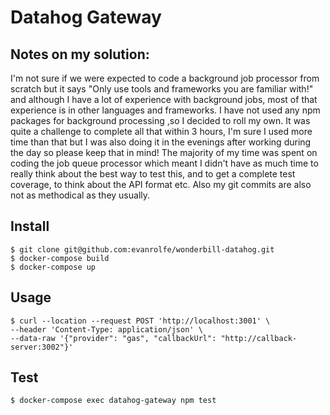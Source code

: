 # Datahog Gateway

## Notes on my solution:

I'm not sure if we were expected to code a background job processor from scratch but it says "Only use tools and frameworks you are familiar with!" and although I have a lot of experience with background jobs, most of that experience is in other languages and frameworks. I have not used any npm packages for background processing ,so I decided to roll my own. It was quite a challenge to complete all that within 3 hours, I'm sure I used more time than that but I was also doing it in the evenings after working during the day so please keep that in mind! The majority of my time was spent on coding the job queue processor which meant I didn't have as much time to really think about the best way to test this, and to get a complete test coverage, to think about the API format etc. Also my git commits are also not as methodical as they usually.

## Install

```
$ git clone git@github.com:evanrolfe/wonderbill-datahog.git
$ docker-compose build
$ docker-compose up
```

## Usage
```
$ curl --location --request POST 'http://localhost:3001' \
--header 'Content-Type: application/json' \
--data-raw '{"provider": "gas", "callbackUrl": "http://callback-server:3002"}'
```

## Test
```
$ docker-compose exec datahog-gateway npm test
```
